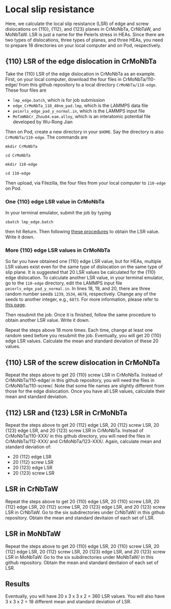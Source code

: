 # Local slip resistance

Here, we calculate the local slip resistance (LSR) of edge and screw dislocations on {110}, {112}, and {123} planes in CrMoNbTa, CrNbTaW, and MoNbTaW. LSR is just a name for the Peierls stress in HEAs. Since there are two types of dislocations, three types of planes, and three HEAs, you need to prepare 18 directories on your local computer and on Pod, respectively.

## {110} LSR of the edge dislocation in CrMoNbTa

Take the {110} LSR of the edge dislocation in CrMoNbTa as an example. First, on your local computer, download the four files in CrMoNbTa/110-edge/ from this github repository to a local directory `CrMoNbTa/110-edge`. These four files are

- `lmp_edge.batch`, which is for job submission
- `edge_CrMoNbTa_110_40nm_pad.lmp`, which is the LAMMPS data file
- `peierls_edge_pad_y_normal.in`, which is the LAMMPS input file
- `MoTaWNbCr_Zhou04.eam.alloy`, which is an interatomic potential file developed by Wu-Rong Jian

Then on Pod, create a new directory in your `$HOME`. Say the directory is also `CrMoNbTa/110-edge`. The commands are

`mkdir CrMoNbTa`

`cd CrMoNbTa`

`mkdir 110-edge`

`cd 110-edge`

Then upload, via Filezilla, the four files from your local computer to `110-edge` on Pod.

### One {110} edge LSR value in CrMoNbTa

In your terminal emulator, submit the job by typing

`sbatch lmp_edge.batch`

then hit Return. Then following [these procedures](https://github.com/shuozhixu/LAMMPSatUCSB/#LSR) to obtain the LSR value. Write it down.


### More {110} edge LSR values in CrMoNbTa

So far you have obtained one {110} edge LSR value, but for HEAs, multiple LSR values exist even for the same type of dislocation on the same type of slip plane. It is suggested that 20 LSR values be calculated for the {110} edge dislocation. To calculate another LSR value, in your terminal emulator, go to the `110-edge` directory, edit the LAMMPS input file `peierls_edge_pad_y_normal.in`. In lines 18, 19, and 20, there are three random number seeds `1239`, `3534`, `4678`, respectively. Change any of the seeds to another integer, e.g., `6873`. For more information, please refer to [this page](https://lammps.sandia.gov/doc/set.html).

Then resubmit the job. Once it is finished, follow the same procedure to obtain another LSR value. Write it down.

Repeat the steps above 18 more times. Each time, change at least one random seed before you resubmit the job. Eventually, you will get 20 {110} edge LSR values. Calculate the mean and standard deviation of these 20 values.

## {110} LSR of the screw dislocation in CrMoNbTa

Repeat the steps above to get 20 {110} screw LSR in CrMoNbTa. Instead of CrMoNbTa/110-edge/ in this github repository, you will need the files in CrMoNbTa/110-screw/. Note that some file names are slightly different from those for the edge dislocation. Once you have all LSR values, calculate their mean and standard deviation.

## {112} LSR and {123} LSR in CrMoNbTa

Repeat the steps above to get 20 {112} edge LSR, 20 {112} screw LSR, 20 {123} edge LSR, and 20 {123} screw LSR in CrMoNbTa. Instead of CrMoNbTa/110-XXX/ in this github directory, you will need the files in CrMoNbTa/112-XXX/ and CrMoNbTa/123-XXX/. Again, calculate mean and standard deviation of:

- 20 {112} edge LSR
- 20 {112} screw LSR
- 20 {123} edge LSR
- 20 {123} screw LSR

## LSR in CrNbTaW

Repeat the steps above to get 20 {110} edge LSR, 20 {110} screw LSR, 20 {112} edge LSR, 20 {112} screw LSR, 20 {123} edge LSR, and 20 {123} screw LSR in CrNbTaW. Go to the six subdirectories under CrNbTaW/ in this github repository. Obtain the mean and standard devitaion of each set of LSR.

## LSR in MoNbTaW

Repeat the steps above to get 20 {110} edge LSR, 20 {110} screw LSR, 20 {112} edge LSR, 20 {112} screw LSR, 20 {123} edge LSR, and 20 {123} screw LSR in MoNbTaW. Go to the six subdirectories under MoNbTaW/ in this github repository. Obtain the mean and standard devitaion of each set of LSR.

## Results

Eventually, you will have 20 x 3 x 3 x 2 = 360 LSR values. You will also have 3 x 3 x 2 = 18 different mean and standard deviation of LSR.